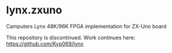 # lynx.zxuno
Camputers Lynx 48K/96K FPGA implementation for ZX-Uno board

This repository is discontinued. Work continues here: https://github.com/Kyp069/lynx
